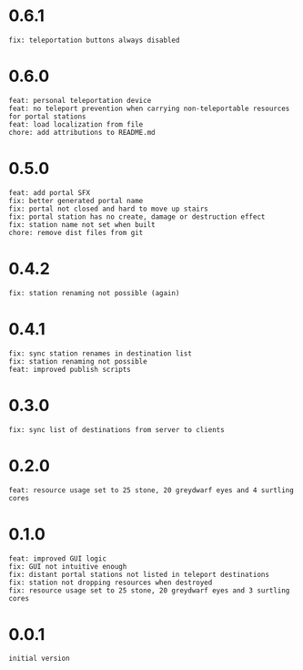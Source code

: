 # 0.6.1
    fix: teleportation buttons always disabled

# 0.6.0
    feat: personal teleportation device
    feat: no teleport prevention when carrying non-teleportable resources for portal stations
    feat: load localization from file
    chore: add attributions to README.md

# 0.5.0
    feat: add portal SFX
    fix: better generated portal name
    fix: portal not closed and hard to move up stairs
    fix: portal station has no create, damage or destruction effect
    fix: station name not set when built
    chore: remove dist files from git

# 0.4.2
    fix: station renaming not possible (again)

# 0.4.1
    fix: sync station renames in destination list
    fix: station renaming not possible
    feat: improved publish scripts

# 0.3.0
    fix: sync list of destinations from server to clients

# 0.2.0
    feat: resource usage set to 25 stone, 20 greydwarf eyes and 4 surtling cores

# 0.1.0
    feat: improved GUI logic
    fix: GUI not intuitive enough
    fix: distant portal stations not listed in teleport destinations
    fix: station not dropping resources when destroyed
    fix: resource usage set to 25 stone, 20 greydwarf eyes and 3 surtling cores

# 0.0.1
    initial version
